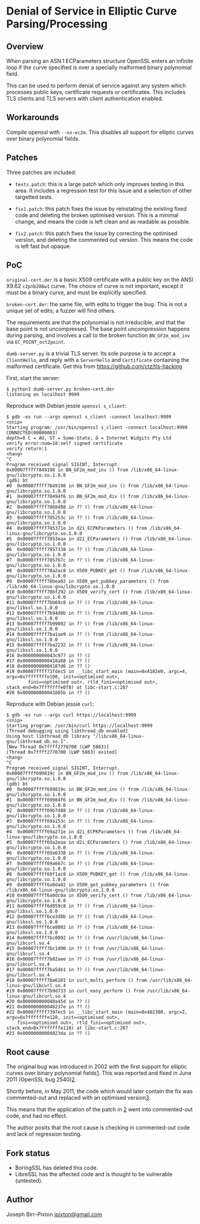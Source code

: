 Denial of Service in Elliptic Curve Parsing/Processing
======================================================

Overview
--------
When parsing an ASN.1 ECParameters structure OpenSSL enters
an infinite loop if the curve specified is over a specially
malformed binary polynomial field.

This can be used to perform denial of service against any
system which processes public keys, certificate requests or
certificates.  This includes TLS clients and TLS servers with
client authentication enabled.

Workarounds
-----------
Compile openssl with `--no-ec2m`.  This disables all support
for elliptic curves over binary polynomial fields.

Patches
-------
Three patches are included:

- `tests.patch`: this is a large patch which only improves testing
  in this area. It includes a regression test for this issue and
  a selection of other targetted tests.

- `fix1.patch`: this patch fixes the issue by reinstating the
  existing fixed code and deleting the broken optimised version.
  This is a minimal change, and means the code is left clean
  and as readable as possible.

- `fix2.patch`: this patch fixes the issue by correcting the
  optimised version, and deleting the commented out version.
  This means the code is left fast but opaque.

PoC
---
`original-cert.der` is a basic X509 certificate with a public
key on the ANSI X9.62 `c2pnb208w1` curve.  The choice of curve
is not important, except it must be a binary curve, and must
be explicitly specified.

`broken-cert.der`: the same file, with edits to trigger the bug.
This is not a unique set of edits; a fuzzer will find others.

The requirements are that the polynomial is not irreducible,
and that the base point is not uncompressed.  The base point
uncompression happens during parsing, and involves a call
to the broken function `BN_GF2m_mod_inv` via `EC_POINT_oct2point`.

`dumb-server.py` is a trivial TLS server.  Its sole purpose
is to accept a `ClientHello`, and reply with a `ServerHello` and
`Certificate` containing the malformed certificate.  Get this from
https://github.com/ctz/tls-hacking

First, start the server:

    $ python3 dumb-server.py broken-cert.der
    listening on localhost 9999

Reproduce with Debian jessie `openssl s_client`:

    $ gdb -ex run --args openssl s_client -connect localhost:9999
    <snip>
    Starting program: /usr/bin/openssl s_client -connect localhost:9999
    CONNECTED(00000003)
    depth=0 C = AU, ST = Some-State, O = Internet Widgits Pty Ltd
    verify error:num=18:self signed certificate
    verify return:1
    <hang>
    ^C
    Program received signal SIGINT, Interrupt.
    0x00007ffff7849198 in BN_GF2m_mod_inv () from /lib/x86_64-linux-gnu/libcrypto.so.1.0.0
    (gdb) bt
    #0  0x00007ffff7849198 in BN_GF2m_mod_inv () from /lib/x86_64-linux-gnu/libcrypto.so.1.0.0
    #1  0x00007ffff78494f6 in BN_GF2m_mod_div () from /lib/x86_64-linux-gnu/libcrypto.so.1.0.0
    #2  0x00007ffff7868488 in ?? () from /lib/x86_64-linux-gnu/libcrypto.so.1.0.0
    #3  0x00007ffff785253c in ?? () from /lib/x86_64-linux-gnu/libcrypto.so.1.0.0
    #4  0x00007ffff785371e in d2i_ECPKParameters () from /lib/x86_64-linux-gnu/libcrypto.so.1.0.0
    #5  0x00007ffff7853eaa in d2i_ECParameters () from /lib/x86_64-linux-gnu/libcrypto.so.1.0.0
    #6  0x00007ffff7857338 in ?? () from /lib/x86_64-linux-gnu/libcrypto.so.1.0.0
    #7  0x00007ffff785767c in ?? () from /lib/x86_64-linux-gnu/libcrypto.so.1.0.0
    #8  0x00007ffff78a2ac8 in X509_PUBKEY_get () from /lib/x86_64-linux-gnu/libcrypto.so.1.0.0
    #9  0x00007ffff78bea02 in X509_get_pubkey_parameters () from /lib/x86_64-linux-gnu/libcrypto.so.1.0.0
    #10 0x00007ffff78bf292 in X509_verify_cert () from /lib/x86_64-linux-gnu/libcrypto.so.1.0.0
    #11 0x00007ffff7bb69c8 in ?? () from /lib/x86_64-linux-gnu/libssl.so.1.0.0
    #12 0x00007ffff7b94d8b in ?? () from /lib/x86_64-linux-gnu/libssl.so.1.0.0
    #13 0x00007ffff7b99002 in ?? () from /lib/x86_64-linux-gnu/libssl.so.1.0.0
    #14 0x00007ffff7ba1ae9 in ?? () from /lib/x86_64-linux-gnu/libssl.so.1.0.0
    #15 0x00007ffff7ba2232 in ?? () from /lib/x86_64-linux-gnu/libssl.so.1.0.0
    #16 0x000000000043c977 in ?? ()
    #17 0x0000000000418a88 in ?? ()
    #18 0x00000000004187d6 in ?? ()
    #19 0x00007ffff73fdec5 in __libc_start_main (main=0x4182e0, argc=4, argv=0x7fffffffe108, init=<optimised out>, 
            fini=<optimised out>, rtld_fini=<optimised out>, stack_end=0x7fffffffe0f8) at libc-start.c:287
    #20 0x000000000041885b in ?? ()

Reproduce with Debian jessie `curl`:

    $ gdb -ex run --args curl https://localhost:9999
    <snip>
    Starting program: /usr/bin/curl https://localhost:9999
    [Thread debugging using libthread_db enabled]
    Using host libthread_db library "/lib/x86_64-linux-gnu/libthread_db.so.1".
    [New Thread 0x7ffff2770700 (LWP 5863)]
    [Thread 0x7ffff2770700 (LWP 5863) exited]
    <hang>
    ^C
    Program received signal SIGINT, Interrupt.
    0x00007ffff699819c in BN_GF2m_mod_inv () from /lib/x86_64-linux-gnu/libcrypto.so.1.0.0
    (gdb) bt
    #0  0x00007ffff699819c in BN_GF2m_mod_inv () from /lib/x86_64-linux-gnu/libcrypto.so.1.0.0
    #1  0x00007ffff69984f6 in BN_GF2m_mod_div () from /lib/x86_64-linux-gnu/libcrypto.so.1.0.0
    #2  0x00007ffff69b7488 in ?? () from /lib/x86_64-linux-gnu/libcrypto.so.1.0.0
    #3  0x00007ffff69a153c in ?? () from /lib/x86_64-linux-gnu/libcrypto.so.1.0.0
    #4  0x00007ffff69a271e in d2i_ECPKParameters () from /lib/x86_64-linux-gnu/libcrypto.so.1.0.0
    #5  0x00007ffff69a2eaa in d2i_ECParameters () from /lib/x86_64-linux-gnu/libcrypto.so.1.0.0
    #6  0x00007ffff69a6338 in ?? () from /lib/x86_64-linux-gnu/libcrypto.so.1.0.0
    #7  0x00007ffff69a667c in ?? () from /lib/x86_64-linux-gnu/libcrypto.so.1.0.0
    #8  0x00007ffff69f1ac8 in X509_PUBKEY_get () from /lib/x86_64-linux-gnu/libcrypto.so.1.0.0
    #9  0x00007ffff6a0da02 in X509_get_pubkey_parameters () from /lib/x86_64-linux-gnu/libcrypto.so.1.0.0
    #10 0x00007ffff6a0dc0a in X509_verify_cert () from /lib/x86_64-linux-gnu/libcrypto.so.1.0.0
    #11 0x00007ffff6d059c8 in ?? () from /lib/x86_64-linux-gnu/libssl.so.1.0.0
    #12 0x00007ffff6ce3d8b in ?? () from /lib/x86_64-linux-gnu/libssl.so.1.0.0
    #13 0x00007ffff6ce8002 in ?? () from /lib/x86_64-linux-gnu/libssl.so.1.0.0
    #14 0x00007ffff7bc0092 in ?? () from /usr/lib/x86_64-linux-gnu/libcurl.so.4
    #15 0x00007ffff7bc1d90 in ?? () from /usr/lib/x86_64-linux-gnu/libcurl.so.4
    #16 0x00007ffff7b82aee in ?? () from /usr/lib/x86_64-linux-gnu/libcurl.so.4
    #17 0x00007ffff7ba54b1 in ?? () from /usr/lib/x86_64-linux-gnu/libcurl.so.4
    #18 0x00007ffff7ba6101 in curl_multi_perform () from /usr/lib/x86_64-linux-gnu/libcurl.so.4
    #19 0x00007ffff7b9d733 in curl_easy_perform () from /usr/lib/x86_64-linux-gnu/libcurl.so.4
    #20 0x000000000040a45d in ?? ()
    #21 0x000000000040237e in ?? ()
    #22 0x00007ffff7397ec5 in __libc_start_main (main=0x402300, argc=2, argv=0x7fffffffe128, init=<optimised out>, 
        fini=<optimised out>, rtld_fini=<optimised out>, stack_end=0x7fffffffe118) at libc-start.c:287
    #23 0x00000000004023da in ?? ()

Root cause
----------
The original bug was introduced in 2002 with the first support
for elliptic curves over binary polynomial fields[1].  This was
reported and fixed in June 2011 (OpenSSL bug 2540)[2].

Shortly before, in May 2011, the code which would later contain
the fix was commented-out and replaced with an optimised version[3].

This means that the application of the patch in [2] went into
commented-out code, and had no effect.

The author posits that the root cause is checking in commented-out
code and lack of regression testing.

[1]: https://github.com/openssl/openssl/commit/1dc920c8de5b7109727a21163843feecdf06a8cf
[2]: https://github.com/openssl/openssl/commit/8038e7e44c6060398f0793e3e16db0ad1ee95b9d
[3]: https://github.com/openssl/openssl/commit/034688ec4d0e3d350dc0ee9602552f92e8889fc0

Fork status
-----------
- BoringSSL has deleted this code.
- LibreSSL has the affected code and is thought to be vulnerable (untested).

Author
------
Joseph Birr-Pixton <jpixton@gmail.com>


